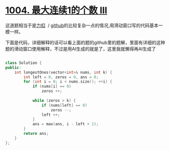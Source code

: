 # [1004. 最大连续1的个数 III](https://leetcode.cn/problems/max-consecutive-ones-iii/description/)

这道题相当于是[力扣](https://leetcode.cn/problems/longest-subarray-of-1s-after-deleting-one-element/description/) &nbsp;/ [github](./1493.%20删掉一个元素以后全为%201%20的最长子数组.md)的比较复杂一点的情况,用滑动窗口写的代码基本一模一样。

下面是代码，详细解释的话可以看上面的题的github里的题解，里面有详细的这种题的滑动窗口使用解释，不过是用AI生成的就是了，这里我就懒得再AI生成了

```cpp

class Solution {
public:
    int longestOnes(vector<int>& nums, int k) {
        int left = 0, zeros = 0, ans = 0;
        for (int i = 0; i < nums.size(); ++i) {
            if (nums[i] == 0)
                zeros ++;
            
            while (zeros > k) {
                if (nums[left] == 0)
                    zeros --;
                left ++;
            }
            ans = max(ans, i - left + 1);
        }
        return ans;
    }
};
```
